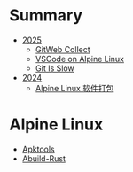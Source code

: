 # Summary

- [2025]()
  - [GitWeb Collect](./2025/03-gitweb-collect.md)
  - [VSCode on Alpine Linux](./2025/02-alpine-vscode-remote.md)
  - [Git Is Slow](./2025/01-git-is-slow.md)
- [2024]()
  - [Alpine Linux 软件打包](./2024/01-apkbuild.md)

# Alpine Linux

- [Apktools](./alpine/apktools.md)
- [Abuild-Rust](./alpine/abuild-rust.md)
